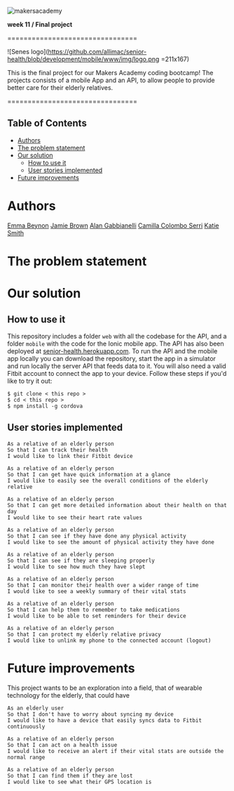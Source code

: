 ![makersacademy](https://github.com/allimac/resources/blob/master/ma_logo.png)

**week 11 / Final project**

================================

![Senes logo](https://github.com/allimac/senior-health/blob/development/mobile/www/img/logo.png =211x167)

This is the final project for our Makers Academy coding bootcamp! The projects consists of a mobile App and an API, to allow people to provide better care for their elderly relatives.

================================

## Table of Contents

* [Authors](#Authors)
* [The problem statement](#the-problem-statement)
* [Our solution](#our-solution)
  * [How to use it](#How-to-use-it)
  * [User stories implemented](#user-stories-implemented)
* [Future improvements](#future-improvements)


# Authors

[Emma Beynon](https://github.com/emmabeynon)
[Jamie Brown](https://github.com/jamiebrown201)
[Alan Gabbianelli](https://github.com/alangabbianelli)
[Camilla Colombo Serri](https://github.com/allimac)
[Katie Smith](https://github.com/klssmith)


# The problem statement

# Our solution

## How to use it

This repository includes a folder `web` with all the codebase for the API, and a folder `mobile` with the code for the Ionic mobile app.
The API has also been deployed at [senior-health.herokuapp.com](https://senior-health.herokuapp.com).
To run the API and the mobile app locally you can download the repository, start the app in a simulator and run locally the server API that feeds data to it. You will also need a valid Fitbit account to connect the app to your device.
Follow these steps if you'd like to try it out:
```
$ git clone < this repo >
$ cd < this repo >
$ npm install -g cordova
```

## User stories implemented

```
As a relative of an elderly person
So that I can track their health
I would like to link their Fitbit device

As a relative of an elderly person
So that I can get have quick information at a glance
I would like to easily see the overall conditions of the elderly relative

As a relative of an elderly person
So that I can get more detailed information about their health on that day
I would like to see their heart rate values

As a relative of an elderly person
So that I can see if they have done any physical activity
I would like to see the amount of physical activity they have done

As a relative of an elderly person
So that I can see if they are sleeping properly
I would like to see how much they have slept

As a relative of an elderly person
So that I can monitor their health over a wider range of time
I would like to see a weekly summary of their vital stats

As a relative of an elderly person
So that I can help them to remember to take medications
I would like to be able to set reminders for their device

As a relative of an elderly person
So that I can protect my elderly relative privacy
I would like to unlink my phone to the connected account (logout)

```

# Future improvements

This project wants to be an exploration into a field, that of wearable technology for the elderly, that could have
```
As an elderly user
So that I don't have to worry about syncing my device
I would like to have a device that easily syncs data to Fitbit continuously

As a relative of an elderly person
So that I can act on a health issue
I would like to receive an alert if their vital stats are outside the normal range

As a relative of an elderly person
So that I can find them if they are lost
I would like to see what their GPS location is
```
